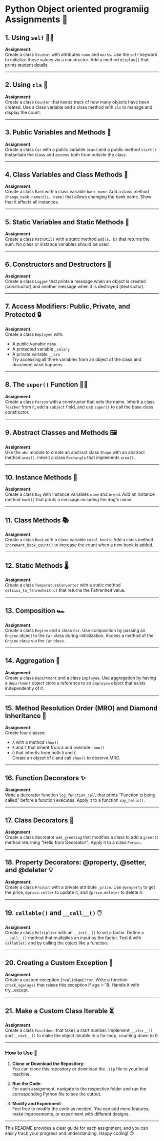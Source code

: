 # Python Object oriented programiig Assignments 🐍


## 1. Using `self` 🧑‍🏫
**Assignment**:  
Create a class `Student` with attributes `name` and `marks`. Use the `self` keyword to initialize these values via a constructor. Add a method `display()` that prints student details.

---

## 2. Using `cls` 🔢
**Assignment**:  
Create a class `Counter` that keeps track of how many objects have been created. Use a class variable and a class method with `cls` to manage and display the count.

---

## 3. Public Variables and Methods 🚗
**Assignment**:  
Create a class `Car` with a public variable `brand` and a public method `start()`. Instantiate the class and access both from outside the class.

---

## 4. Class Variables and Class Methods 🏦
**Assignment**:  
Create a class `Bank` with a class variable `bank_name`. Add a class method `change_bank_name(cls, name)` that allows changing the bank name. Show that it affects all instances.

---

## 5. Static Variables and Static Methods 🔢
**Assignment**:  
Create a class `MathUtils` with a static method `add(a, b)` that returns the sum. No class or instance variables should be used.

---

## 6. Constructors and Destructors 🔨
**Assignment**:  
Create a class `Logger` that prints a message when an object is created (constructor) and another message when it is destroyed (destructor).

---

## 7. Access Modifiers: Public, Private, and Protected 🔒
**Assignment**:  
Create a class `Employee` with:
- A public variable `name`
- A protected variable `_salary`
- A private variable `__ssn`  
Try accessing all three variables from an object of the class and document what happens.

---

## 8. The `super()` Function 🧑‍🎓
**Assignment**:  
Create a class `Person` with a constructor that sets the name. Inherit a class `Teacher` from it, add a `subject` field, and use `super()` to call the base class constructor.

---

## 9. Abstract Classes and Methods 🖼️
**Assignment**:  
Use the `abc` module to create an abstract class `Shape` with an abstract method `area()`. Inherit a class `Rectangle` that implements `area()`.

---

## 10. Instance Methods 🐶
**Assignment**:  
Create a class `Dog` with instance variables `name` and `breed`. Add an instance method `bark()` that prints a message including the dog's name.

---

## 11. Class Methods 📚
**Assignment**:  
Create a class `Book` with a class variable `total_books`. Add a class method `increment_book_count()` to increase the count when a new book is added.

---

## 12. Static Methods 🌡️
**Assignment**:  
Create a class `TemperatureConverter` with a static method `celsius_to_fahrenheit(c)` that returns the Fahrenheit value.

---

## 13. Composition 🏎️
**Assignment**:  
Create a class `Engine` and a class `Car`. Use composition by passing an `Engine` object to the `Car` class during initialization. Access a method of the `Engine` class via the `Car` class.

---

## 14. Aggregation 🏢
**Assignment**:  
Create a class `Department` and a class `Employee`. Use aggregation by having a `Department` object store a reference to an `Employee` object that exists independently of it.

---

## 15. Method Resolution Order (MRO) and Diamond Inheritance 💎
**Assignment**:  
Create four classes:
- `A` with a method `show()`
- `B` and `C` that inherit from `A` and override `show()`
- `D` that inherits from both `B` and `C`  
Create an object of `D` and call `show()` to observe MRO.

---

## 16. Function Decorators ✨
**Assignment**:  
Write a decorator function `log_function_call` that prints "Function is being called" before a function executes. Apply it to a function `say_hello()`.

---

## 17. Class Decorators 🎨
**Assignment**:  
Create a class decorator `add_greeting` that modifies a class to add a `greet()` method returning "Hello from Decorator!". Apply it to a class `Person`.

---

## 18. Property Decorators: @property, @setter, and @deleter 💡
**Assignment**:  
Create a class `Product` with a private attribute `_price`. Use `@property` to get the price, `@price.setter` to update it, and `@price.deleter` to delete it.

---

## 19. `callable()` and `__call__()` 🖱️
**Assignment**:  
Create a class `Multiplier` with an `__init__()` to set a factor. Define a `__call__()` method that multiplies an input by the factor. Test it with `callable()` and by calling the object like a function.

---

## 20. Creating a Custom Exception 🚨
**Assignment**:  
Create a custom exception `InvalidAgeError`. Write a function `check_age(age)` that raises this exception if age < 18. Handle it with try...except.

---

## 21. Make a Custom Class Iterable ⏳
**Assignment**:  
Create a class `Countdown` that takes a start number. Implement `__iter__()` and `__next__()` to make the object iterable in a for-loop, counting down to 0.

---

### How to Use 🚀

1. **Clone or Download the Repository**:  
   You can clone this repository or download the `.zip` file to your local machine.
   
2. **Run the Code**:  
   For each assignment, navigate to the respective folder and run the corresponding Python file to see the output.

3. **Modify and Experiment**:  
   Feel free to modify the code as needed. You can add more features, make improvements, or experiment with different designs.

---

This README provides a clear guide for each assignment, and you can easily track your progress and understanding. Happy coding! 😊
